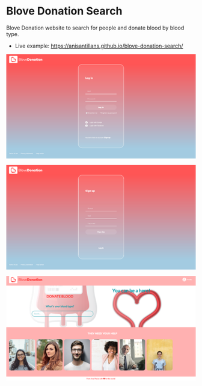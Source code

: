 # Blove Donation Search
Blove Donation website to search for people and donate blood by blood type.
- Live example: https://anisantillans.github.io/blove-donation-search/

![](https://raw.githubusercontent.com/anisantillans/blove-donation-search/gh-pages/img/blove-donation3.png)

![](https://raw.githubusercontent.com/anisantillans/blove-donation-search/gh-pages/img/blove-donation4.png)

![](https://raw.githubusercontent.com/anisantillans/blove-donation-search/gh-pages/img/blove-donation1.png)


